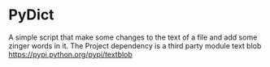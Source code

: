 PyDict
======

A simple script that make some changes to the text of a file and add some zinger words in it.
The Project dependency is a third party module text blob https://pypi.python.org/pypi/textblob
